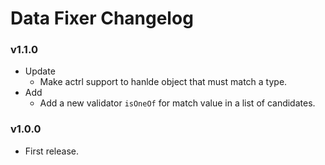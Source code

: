 # Data Fixer Changelog

### v1.1.0

- Update
  - Make actrl support to hanlde object that must match a type.
- Add
  - Add a new validator `isOneOf` for match value in a list of candidates.

### v1.0.0

- First release.
